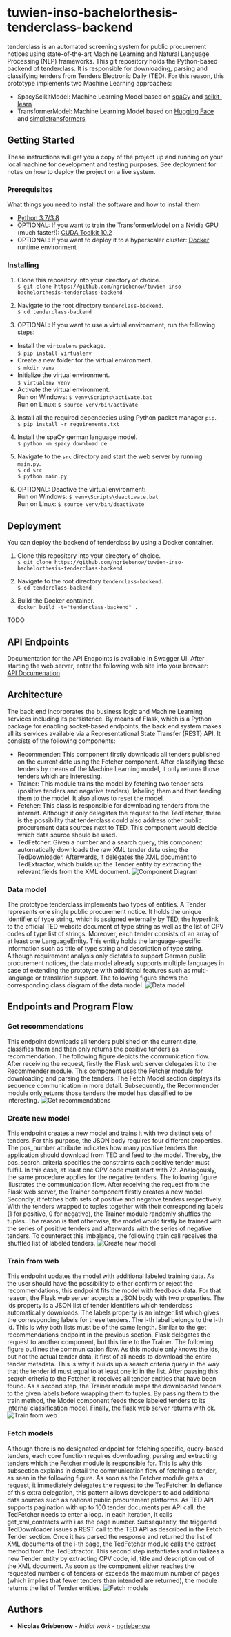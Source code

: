 # tuwien-inso-bachelorthesis-tenderclass-backend

tenderclass is an automated screening system for public procurement notices using state-of-the-art Machine Learning and Natural Language Processing (NLP) frameworks. This git repository holds the Python-based backend of tenderclass. It is responsible for downloading, parsing and classifying tenders from Tenders Electronic Daily (TED). For this reason, this prototype implements two Machine Learning approaches:

- SpacyScikitModel: Machine Learning Model based on [spaCy](https://spacy.io/) and [scikit-learn](https://scikit-learn.org/stable/)
- TransformerModel: Machine Learning Model based on [Hugging Face](https://github.com/huggingface/transformers) and [simpletransformers](https://github.com/ThilinaRajapakse/simpletransformers)

## Getting Started

These instructions will get you a copy of the project up and running on your local machine for development and testing purposes. See deployment for notes on how to deploy the project on a live system.

### Prerequisites

What things you need to install the software and how to install them

- [Python 3.7/3.8](https://www.python.org/downloads/)
- OPTIONAL: If you want to train the TransformerModel on a Nvidia GPU (much faster!): [CUDA Toolkit 10.2](https://developer.nvidia.com/cuda-downloads)
- OPTIONAL: If you want to deploy it to a hyperscaler cluster: [Docker]() runtime environment

### Installing

1. Clone this repository into your directory of choice.<br/>
`$ git clone https://github.com/ngriebenow/tuwien-inso-bachelorthesis-tenderclass-backend`

2. Navigate to the root directory `tenderclass-backend`.<br/>
`$ cd tenderclass-backend`

3. OPTIONAL: If you want to use a virtual environment, run the following steps:
- Install the `virtualenv` package.<br/>
`$ pip install virtualenv`
- Create a new folder for the virtual environment.<br/>
`$ mkdir venv`
- Initialize the virtual environment.<br/>
`$ virtualenv venv`
- Activate the virtual environment.<br/>
Run on Windows: `$ venv\Scripts\activate.bat`<br/>
Run on Linux: `$ source venv/bin/activate`

3. Install all the required dependecies using Python packet manager `pip`.<br/>
`$ pip install -r requirements.txt`

4. Install the spaCy german language model.<br/>
`$ python -m spacy download de`

5. Navigate to the `src` directory and start the web server by running `main.py`.<br/>
`$ cd src`<br/>
`$ python main.py`

6. OPTIONAL: Deactive the virtual environment:<br/>
Run on Windows: `$ venv\Scripts\deactivate.bat`<br/>
Run on Linux: `$ source venv/bin/deactivate`

## Deployment

You can deploy the backend of tenderclass by using a Docker container.

1. Clone this repository into your directory of choice.<br/>
`$ git clone https://github.com/ngriebenow/tuwien-inso-bachelorthesis-tenderclass-backend`

2. Navigate to the root directory `tenderclass-backend`.<br/>
`$ cd tenderclass-backend`

3. Build the Docker container.<br/>
`docker build -t="tenderclass-backend" .`

TODO

## API Endpoints
Documentation for the API Endpoints is available in Swagger UI. After starting the web server, enter the following web site into your browser:<br/>
[API Documenation](http://localhost:5000/swagger)

## Architecture
The back end incorporates the business logic and Machine Learning services including its persistence. By means of Flask, which is a Python package for enabling socket-based endpoints, the back end system makes all its services available via a Representational State Transfer (REST) API. It consists of the following components:
- Recommender: This component firstly downloads all tenders published on the current date using the Fetcher component. After classifying those tenders by means of the Machine Learning model, it only returns those tenders which are interesting.
- Trainer: This module trains the model by fetching two tender sets (positive tenders and negative tenders), labeling them and then feeding them to the model. It also allows to reset the model.
- Fetcher: This class is responsible for downloading tenders from the internet. Although it only delegates the request to the TedFetcher, there is the possibility that tenderclass could also address other public procurement data sources next to TED. This component would decide which data source should be used.
- TedFetcher: Given a number and a search query, this component automatically downloads the raw XML tender data using the TedDownloader. Afterwards, it delegates the XML document to TedExtractor, which builds up the Tender entity by extracting the relevant fields from the XML document.
![Component Diagram](doc/arch2.png)

### Data model
The prototype tenderclass implements two types of entities. A Tender represents one single public procurement notice. It holds the unique identifier of type string, which is assigned externally by TED, the hyperlink to the official TED website document of type string as well as the
list of CPV codes of type list of strings. Moreover, each tender consists of an array of at least one LanguageEntity. This entity holds the language-specific information such as title of type string and description of type string. Although requirement analysis only dictates to support German public procurement notices, the data model already supports multiple languages in case of extending the prototype with additional features such as multi-language or translation support. The following figure shows the corresponding class diagram of the data model.
![Data model](doc/datamodel.png)

## Endpoints and Program Flow

### Get recommendations
This endpoint downloads all tenders published on the current date, classifies them and then only returns the positive tenders as recommendation. The following figure depicts the communication flow. After receiving the request, firstly the Flask web server delegates it to the Recommender module. This component uses the Fetcher module for downloading and parsing the tenders. The Fetch Model section displays its sequence communication in more detail. Subsequently, the Recommender module only returns those tenders the model has classified to be interesting.
![Get recommendations](doc/recommendations.png)

### Create new model
This endpoint creates a new model and trains it with two distinct sets of tenders. For this purpose, the JSON body requires four different properties. The pos_number attribute indicates how many positive tenders the application should download from TED and feed to the model. Thereby, the pos_search_criteria specifies the constraints each positive tender must fulfill. In this case, at least one CPV code must start with 72. Analogously, the same procedure applies for the negative tenders. The following figure illustrates the communication flow. After receiving the request from the Flask web server, the Trainer component firstly creates a new model. Secondly, it fetches both sets of positive and negative tenders respectively. With the tenders wrapped to tuples together with their corresponding labels (1 for positive, 0 for negative), the Trainer module randomly shuffles the tuples. The reason is that otherwise, the model would firstly be trained with the series of positive tenders and afterwards with the series of negative tenders. To counteract this imbalance, the following train call receives the shuffled list of labeled tenders.
![Create new model](doc/newmodel.png)

### Train from web
This endpoint updates the model with additional labeled training data. As the user should have the possibility to either confirm or reject the recommendations, this endpoint fits the model with feedback data. For that reason, the Flask web server accepts a JSON body with two properties. The ids property is a JSON list of tender identifiers which tenderclass automatically downloads. The  labels property is an integer list which gives the corresponding labels for these tenders. The i-th label belongs to the i-th id. This is why both lists must be of the same length. Similar to the get recommendations endpoint in the previous section, Flask delegates the request to another component, but this time to the Trainer. The following figure outlines the communication flow. As this module only knows the ids, but not the actual tender data, it first of all needs to download the entire tender metadata. This is why it builds up a search criteria query in the way that the tender id must equal to at least one id in the list. After passing this search criteria to the Fetcher, it receives all tender entities that have been found. As a second step, the Trainer module maps the downloaded tenders to the given labels before wrapping them to tuples. By passing them to the train method, the Model component feeds those labeled tenders to its internal classification model. Finally, the flask web server returns with ok.
![Train from web](doc/train.png)

### Fetch models
Although there is no designated endpoint for fetching specific, query-based tenders, each core function requires downloading, parsing and extracting tenders which the Fetcher module is responsible for. This is why this subsection explains in detail the communication flow of fetching a tender, as seen in the following figure. As soon as the Fetcher module gets a request, it immediately delegates the request to the TedFetcher. In defiance of this extra delegation, this pattern allows developers to add additional data sources such as national public procurement platforms. As TED API supports pagination with up to 100 tender documents per API call, the TedFetcher needs to enter a loop. In each iteration, it calls get_xml_contracts with i as the page number. Subsequently, the triggered TedDownloader issues a REST call to the TED API as described in the Fetch Tender section. Once it has parsed the response and returned the list of XML documents of the i-th page, the TedFetcher module calls the extract method from the TedExtractor. This second step instantiates and initializes a new Tender entity by extracting CPV code, id, title and description out of the XML document. As soon as the component either reaches the requested number c of tenders or exceeds the maximum number of pages (which implies that fewer tenders than intended are returned), the module returns the list of Tender entities.
![Fetch models](doc/get.png)

## Authors

* **Nicolas Griebenow** - *Initial work* - [ngriebenow](https://github.com/ngriebenow)




